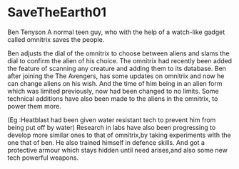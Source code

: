 # SaveTheEarth01

Ben Tenyson A normal teen guy, who with the help of a watch-like gadget called omnitrix saves the people. 
 
Ben adjusts the dial of the omnitrix to choose between aliens and slams the dial to confirm the alien of his choice. 
The omnitrix had recently been added the feature of scanning any creature and adding them to its database. 
Ben after joining the The Avengers, has some updates on omnitrix and now he can change aliens on his wish. 
And the time of him being in an alien form which was limited previously, now had been changed to no limits.
Some technical additions have also been made to the aliens in the omnitrix, to power them more. 

(Eg :Heatblast had been given water resistant tech to prevent him from being put off by water) 
Research in labs have also been progressing to develop more similar ones to that of omnitrix,by taking experiments with the one that of ben.
He also trained himself in defence skills. 
And got a protective armour which stays hidden until need arises,and also some new tech powerful weapons.

